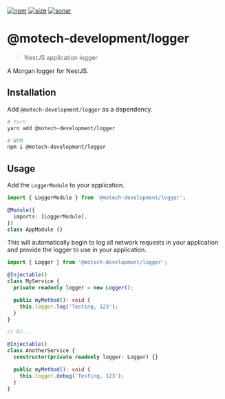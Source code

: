 [npm]: https://img.shields.io/npm/v/@motech-development/logger
[npm-url]: https://www.npmjs.com/package/@motech-development/logger
[size]: https://packagephobia.now.sh/badge?p=@motech-development/logger
[size-url]: https://packagephobia.now.sh/result?p=@motech-development/logger
[sonar]: https://sonarcloud.io/api/project_badges/measure?project=motech-development_microservices_2&metric=alert_status
[sonar-url]: https://sonarcloud.io/summary/new_code?id=motech-development_microservices_2

[![npm][npm]][npm-url]
[![size][size]][size-url]
[![sonar][sonar]][sonar-url]

# @motech-development/logger

> NestJS application logger

A Morgan logger for NestJS.

## Installation

Add `@motech-development/logger` as a dependency.

```bash
# Yarn
yarn add @motech-development/logger

# NPM
npm i @motech-development/logger
```

## Usage

Add the `LoggerModule` to your application.

```typescript
import { LoggerModule } from '@motech-development/logger';

@Module({
  imports: [LoggerModule],
})
class AppModule {}
```

This will automatically begin to log all network requests in your application and provide the logger to use in your application.

```typescript
import { Logger } from '@motech-development/logger';

@Injectable()
class MyService {
  private readonly logger = new Logger();

  public myMethod(): void {
    this.logger.log('Testing, 123');
  }
}

// Or...

@Injectable()
class AnotherService {
  constructor(private readonly logger: Logger) {}

  public myMethod(): void {
    this.logger.debug('Testing, 123');
  }
}
```
